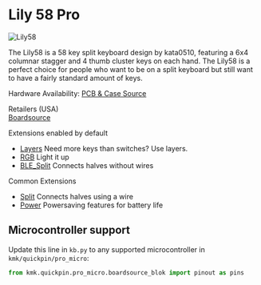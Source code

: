 # Lily 58 Pro

![Lily58](https://boardsource.imgix.net/af3d8d6d-5fbe-4578-a2ba-d09d7686fb29.jpg?raw=true)

The Lily58 is a 58 key split keyboard design by kata0510, featuring a 6x4
columnar stagger and 4 thumb cluster keys on each hand. The Lily58 is a perfect
choice for people who want to be on a split keyboard but still want to have a
fairly standard amount of keys.

Hardware Availability: [PCB & Case Source](https://github.com/kata0510/Lily58)  

Retailers (USA)  
[Boardsource](https://boardsource.xyz/store/5ec9df84c6b834480de6c3d0)  

Extensions enabled by default  
- [Layers](/docs/en/layers.md) Need more keys than switches? Use layers.
- [RGB](/docs/en/rgb.md) Light it up
- [BLE_Split](/docs/en/split.md) Connects halves without wires

Common Extensions
- [Split](/docs/en/split.md) Connects halves using a wire
- [Power](/docs/en/power.md) Powersaving features for battery life

## Microcontroller support

Update this line in `kb.py` to any supported microcontroller in `kmk/quickpin/pro_micro`:

```python
from kmk.quickpin.pro_micro.boardsource_blok import pinout as pins
```
